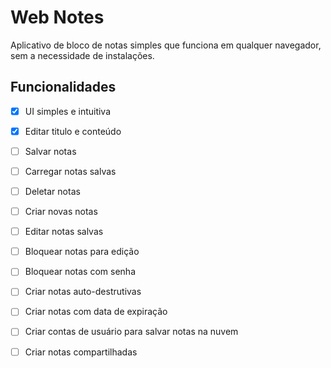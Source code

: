 # Web Notes
Aplicativo de bloco de notas simples que funciona em qualquer navegador, sem a necessidade de instalações.

## Funcionalidades
- [x] UI simples e intuitiva
- [x] Editar titulo e conteúdo
- [ ] Salvar notas
- [ ] Carregar notas salvas
- [ ] Deletar notas
- [ ] Criar novas notas
- [ ] Editar notas salvas
- [ ] Bloquear notas para edição
- [ ] Bloquear notas com senha
- [ ] Criar notas auto-destrutivas
- [ ] Criar notas com data de expiração
- [ ] Criar contas de usuário para salvar notas na nuvem
- [ ] Criar notas compartilhadas

